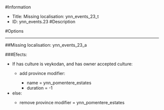 #Information
 - Title: Missing localisation: ynn_events_23_t
 - ID: ynn_events.23
#Description

#Options

___
##Missing localisation: ynn_events_23_a

###Efects:<ul><li>If has culture is veykodan, and  has owner accepted culture:</li><ul><li>add province modifier:</li><ul><li>name = ynn_pomentere_estates</li><li>duration = -1</li></ul></ul><li>else:</li><ul><li>remove province modifier = ynn_pomentere_estates</li></ul></ul>

